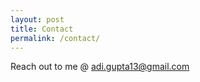 ```yaml
---
layout: post
title: Contact
permalink: /contact/
---
```


Reach out to me @ <a href="mailto:adi.gupta13@gmail.com">adi.gupta13@gmail.com</a>
